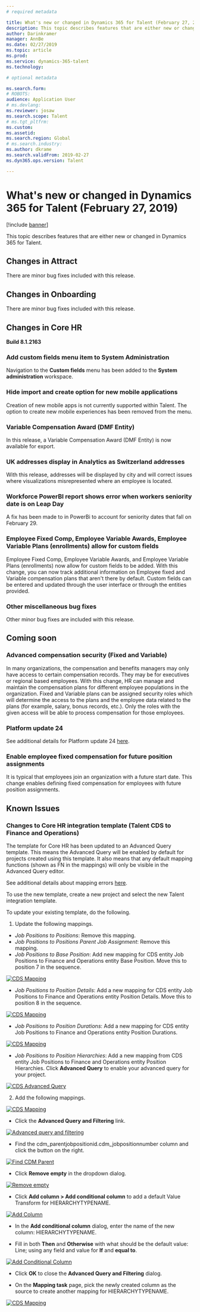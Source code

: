 ```yaml
---
# required metadata

title: What's new or changed in Dynamics 365 for Talent (February 27, 2019)
description: This topic describes features that are either new or changed in Microsoft Dynamics 365 for Talent.
author: Darinkramer
manager: AnnBe
ms.date: 02/27/2019
ms.topic: article
ms.prod: 
ms.service: dynamics-365-talent
ms.technology: 

# optional metadata

ms.search.form: 
# ROBOTS: 
audience: Application User
# ms.devlang: 
ms.reviewer: josaw
ms.search.scope: Talent
# ms.tgt_pltfrm: 
ms.custom: 
ms.assetid: 
ms.search.region: Global
# ms.search.industry: 
ms.author: dkrame
ms.search.validFrom: 2019-02-27
ms.dyn365.ops.version: Talent

---
```

# What's new or changed in Dynamics 365 for Talent (February 27, 2019)

[!include [banner](includes/banner.md)]


This topic describes features that are either new or changed in Dynamics 365 for Talent.

## Changes in Attract
There are minor bug fixes included with this release.

## Changes in Onboarding
There are minor bug fixes included with this release.

## Changes in Core HR
**Build 8.1.2163**

### Add custom fields menu item to System Administration
Navigation to the **Custom fields** menu has been added to the **System administration** workspace.

### Hide import and create option for new mobile applications
Creation of new mobile apps is not currently supported within Talent. The option to create new mobile experiences has been removed from the menu. 

### Variable Compensation Award (DMF Entity) 
In this release, a Variable Compensation Award (DMF Entity) is now available for export.

### UK addresses display in Analytics as Switzerland addresses
With this release, addresses will be displayed by city and will correct issues where visualizations misrepresented where an employee is located.

### Workforce PowerBI report shows error when workers seniority date is on Leap Day
A fix has been made to in PowerBi to account for seniority dates that fall on February 29. 

### Employee Fixed Comp, Employee Variable Awards, Employee Variable Plans (enrollments) allow for custom fields
Employee Fixed Comp, Employee Variable Awards, and Employee Variable Plans (enrollments) now allow for custom fields to be added. With this change, you can now track additional information on Employee fixed and Variable compensation plans that aren't there by default. Custom fields can be entered and updated through the user interface or through the entities provided. 

### Other miscellaneous bug fixes
Other minor bug fixes are included with this release.

## Coming soon

###  Advanced compensation security (Fixed and Variable)
In many organizations, the compensation and benefits managers may only have access to certain compensation records. They may be for executives or regional based employees. With this change, HR can manage and maintain the compensation plans for different employee populations in the organization. Fixed and Variable plans can be assigned security roles which will determine the access to the plans and the employee data related to the plans (for example, salary, bonus records, etc.). Only the roles with the given access will be able to process compensation for those employees.

###  Platform update 24
See additional details for Platform update 24 [here](https://docs.microsoft.com/en-us/dynamics365/unified-operations/fin-and-ops/get-started/whats-new-platform-update-24).

### Enable employee fixed compensation for future position assignments
It is typical that employees join an organization with a future start date. This change enables defining fixed compensation for employees with future position assignments. 

## Known Issues

### Changes to Core HR integration template (Talent CDS to Finance and Operations)
The template for Core HR has been updated to an Advanced Query template. This means the Advanced Query will be enabled by default for projects created using this template. It also means that any default mapping functions (shown as FN in the mappings) will only be visible in the Advanced Query editor.

See additional details about mapping errors [here](https://docs.microsoft.com/en-us/dynamics365/unified-operations/talent/whats-new-talent-december-14).

To use the new template, create a new project and select the new Talent integration template.

To update your existing template, do the following. 

1. Update the following mappings.
- *Job Positions to Positions*: Remove this mapping.
- *Job Positions to Positions Parent Job Assignment*: Remove this mapping.
- *Job Positions to Base Position*: Add new mapping for CDS entity Job Positions to Finance and Operations entity Base Position.
Move this to position 7 in the sequence.

[![CDS Mapping](./media/CDS-Mapping1.png)](./media/CDS-Mapping1.png)

- *Job Positions to Position Details*: Add a new mapping for CDS entity Job Positions to Finance and Operations entity Position Details.
Move this to position 8 in the sequence.

[![CDS Mapping](./media/CDS-Mapping2.png)](./media/CDS-Mapping2.png)

- *Job Positions to Position Durations*: Add a new mapping for CDS entity Job Positions to Finance and Operations entity Position Durations.

[![CDS Mapping](./media/CDS-Mapping3.png)](./media/CDS-Mapping3.png)

- *Job Positions to Position Hierarchies*: Add a new mapping from CDS entity Job Positions to Finance and Operations entity Position Hierarchies. Click **Advanced Query** to enable your advanced query for your project.

[![CDS Advanced Query](./media/CDS-Advanced-Query.png)](./media/CDS-Advanced-Query.png)

2. Add the following mappings.

[![CDS Mapping](./media/CDS-Mapping4.png)](./media/CDS-Mapping4.png)

- Click the **Advanced Query and Filtering** link.

[![Advanced query and filtering](./media/Advanced-query-and-filtering.png)](./media/Advanced-query-and-filtering.png)

- Find the cdm_parentjobpositionid.cdm_jobpositionnumber column and click the button on the right.

[![Find CDM Parent](./media/Find-CDM-Parent.png)](./media/Find-CDM-Parent.png)

- Click **Remove empty** in the dropdown dialog.

[![Remove empty](./media/Remove-empty.png)](./media/Remove-empty.png)

- Click **Add column > Add conditional column** to add a default Value Transform for HIERARCHYTYPENAME. 

[![Add Column](./media/Add-column.png)](./media/Add-column.png)

- In the **Add conditional column** dialog, enter the name of the new column: HIERARCHYTYPENAME.

- Fill in both **Then** and **Otherwise** with what should be the default value: Line; using any field and value for **If** and **equal to**. 

[![Add Conditional Column](./media/Add-conditional-column.png)](./media/Add-conditional-column.png)

- Click **OK** to close the **Advanced Query and Filtering** dialog.

- On the **Mapping task** page, pick the newly created column as the source to create another mapping for HIERARCHYTYPENAME.  

[![CDS Mapping](./media/CDS-Mapping5.png)](./media/CDS-Mapping5.png)
